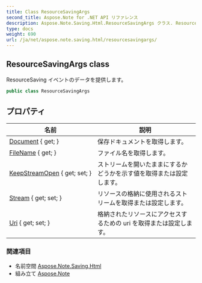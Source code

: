 ```yaml
---
title: Class ResourceSavingArgs
second_title: Aspose.Note for .NET API リファレンス
description: Aspose.Note.Saving.Html.ResourceSavingArgs クラス. ResourceSaving イベントのデータを提供します
type: docs
weight: 690
url: /ja/net/aspose.note.saving.html/resourcesavingargs/
---
```

## ResourceSavingArgs class

ResourceSaving イベントのデータを提供します。

```csharp
public class ResourceSavingArgs
```

## プロパティ

| 名前 | 説明 |
| --- | --- |
| [Document](../../aspose.note.saving.html/resourcesavingargs/document/) { get; } | 保存ドキュメントを取得します。 |
| [FileName](../../aspose.note.saving.html/resourcesavingargs/filename/) { get; } | ファイル名を取得します。 |
| [KeepStreamOpen](../../aspose.note.saving.html/resourcesavingargs/keepstreamopen/) { get; set; } | ストリームを開いたままにするかどうかを示す値を取得または設定します。 |
| [Stream](../../aspose.note.saving.html/resourcesavingargs/stream/) { get; set; } | リソースの格納に使用されるストリームを取得または設定します。 |
| [Uri](../../aspose.note.saving.html/resourcesavingargs/uri/) { get; set; } | 格納されたリソースにアクセスするための uri を取得または設定します。 |

### 関連項目

* 名前空間 [Aspose.Note.Saving.Html](../../aspose.note.saving.html/)
* 組み立て [Aspose.Note](../../)


